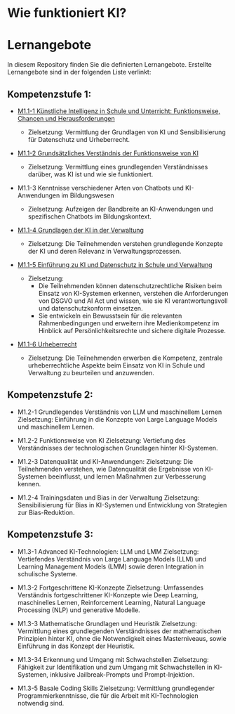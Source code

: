 # Wie funktioniert KI?

# Lernangebote

In diesem Repository finden Sie die definierten Lernangebote. Erstellte Lernangebote sind in der folgenden Liste verlinkt:

## Kompetenzstufe 1:

-  [M1.1-1 Künstliche Intelligenz in Schule und Unterricht: Funktionsweise, Chancen und Herausforderungen](<Stufe 1/M1-1-1 Einführung: KI in Schule und Verwaltung – Funktionsweise, Chancen und Herausforderungen>)
   -  Zielsetzung: Vermittlung der Grundlagen von KI und Sensibilisierung für Datenschutz und Urheberrecht.

- [M1.1-2 Grundsätzliches Verständnis der Funktionsweise von KI](<Wie funktioniert das?/Stufe 1/M1-1-2 Grundsätzliches Verständnis der Funktionsweise von KI>)
  - Zielsetzung: Vermittlung eines grundlegenden Verständnisses darüber, was KI ist und wie sie funktioniert.

- M1.1-3 Kenntnisse verschiedener Arten von Chatbots und KI-Anwendungen im Bildungswesen
  - Zielsetzung: Aufzeigen der Bandbreite an KI-Anwendungen und spezifischen Chatbots im Bildungskontext.

- [M1.1-4 Grundlagen der KI in der Verwaltung](<Wie funktioniert das?/Stufe 1/M1-1-4V Grundlagen der KI in der Verwaltung>)
  - Zielsetzung:  Die Teilnehmenden verstehen grundlegende Konzepte der KI und deren Relevanz in Verwaltungsprozessen.

- [M1.1-5 Einführung zu KI und Datenschutz in Schule und Verwaltung](<Wie funktioniert das?/Stufe 1/M1-1-5 Einführung zu KI und Datenschutz in Schule und Verwaltung>)
  - Zielsetzung: 
    - Die Teilnehmenden können datenschutzrechtliche Risiken beim Einsatz von KI-Systemen erkennen, verstehen die Anforderungen von DSGVO und AI Act und wissen, wie sie KI verantwortungsvoll und datenschutzkonform einsetzen.
    - Sie entwickeln ein Bewusstsein für die relevanten Rahmenbedingungen und erweitern ihre Medienkompetenz im Hinblick auf Persönlichkeitsrechte und sichere digitale Prozesse.

- [M1.1-6 Urheberrecht](<M1-1-6 Einführung-Urheberrecht>)
  - Zielsetzung: Die Teilnehmenden erwerben die Kompetenz, zentrale urheberrechtliche Aspekte beim Einsatz von KI in Schule und Verwaltung zu beurteilen und anzuwenden.

## Kompetenzstufe 2:

- M1.2-1 Grundlegendes Verständnis von LLM und maschinellem Lernen
Zielsetzung: Einführung in die Konzepte von Large Language Models und maschinellem Lernen.

- M1.2-2 Funktionsweise von KI
Zielsetzung: Vertiefung des Verständnisses der technologischen Grundlagen hinter KI-Systemen.

- M1.2-3 Datenqualität und KI-Anwendungen:
Zielsetzung: Die Teilnehmenden verstehen, wie Datenqualität die Ergebnisse von KI-Systemen beeinflusst, und lernen Maßnahmen zur Verbesserung kennen. 

- M1.2-4 Trainingsdaten und Bias in der Verwaltung
Zielsetzung: Sensibilisierung für Bias in KI-Systemen und Entwicklung von Strategien zur Bias-Reduktion. 

## Kompetenzstufe 3: 

- M1.3-1 Advanced KI-Technologien: LLM und LMM
Zielsetzung: Vertiefendes Verständnis von Large Language Models (LLM) und Learning Management Models (LMM) sowie deren Integration in schulische Systeme.

- M1.3-2 Fortgeschrittene KI-Konzepte
Zielsetzung: Umfassendes Verständnis fortgeschrittener KI-Konzepte wie Deep Learning, maschinelles Lernen, Reinforcement Learning, Natural Language Processing (NLP) und generative Modelle.

- M1.3-3 Mathematische Grundlagen und Heuristik
Zielsetzung: Vermittlung eines grundlegenden Verständnisses der mathematischen Prinzipien hinter KI, ohne die Notwendigkeit eines Masterniveaus, sowie Einführung in das Konzept der Heuristik.

- M1.3-34 Erkennung und Umgang mit Schwachstellen
Zielsetzung: Fähigkeit zur Identifikation und zum Umgang mit Schwachstellen in KI-Systemen, inklusive Jailbreak-Prompts und Prompt-Injektion.

- M1.3-5 Basale Coding Skills
Zielsetzung: Vermittlung grundlegender Programmierkenntnisse, die für die Arbeit mit KI-Technologien notwendig sind.

